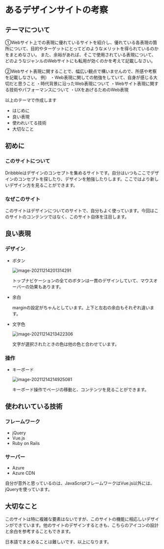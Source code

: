 # あるデザインサイトの考察

## テーマについて

①Webサイト上での表現に優れているサイトを紹介し、優れている各表現の箇所について、目的やターゲットにとってどのようなメリットを得られているのかをまとめなさい。
また、余裕があれば、そこで使用されている表現について、どのようなジャンルのWebサイトにも転用が効くのかを考えて記載しなさい。

②Webサイト表現に関することで、幅広い観点で構いませんので、所感や考察を記載しなさい。
例）
・Web表現に関しての勉強をしていて、自身が感じる大切だと思うこと
・時代背景に沿ったWeb表現について
・Webサイト表現に関する技術やパフォーマンスについて
・UXをあげるためのWeb表現

以上のテーマで作成します

- はじめに
- 良い表現
- 使われいてる技術
- 大切なこと

## 初めに

### このサイトについて

Dribbbleはデザインのコンセプトを集めるサイトです。自分はいつもここでデザインのコンセプトを探したり、デザインを勉強したりします。ここではより新しいデザイン方を見ることができます。

### なぜこのサイト

このサイトはデザインについてのサイトで、自分もよく使っています。今回はこのサイトのコンテンツではなく、このサイト自体を注目します。

## 良い表現

### デザイン

- ボタン

  ![image-20211214201314291](/Users/koorimizuw/Documents/work/web-template-test/md/image-20211214201314291.png)

  トップナビケーションの全てのボタンは一貫のデザインしていて、マウスオーバーの効果もあります。

- 余白

  marginの設定がちゃんとしています。上下と左右の余白もそれぞれ違います。

- 文字色

  ![image-20211214213422306](/Users/koorimizuw/Documents/work/web-template-test/md/image-20211214213422306.png)

  文字が選択されたときの色は他の色と合わせています。

### 操作

- キーボード

  ![image-20211214214925081](/Users/koorimizuw/Documents/work/web-template-test/md/image-20211214214925081.png)

  キーボード操作でページの移動と、コンテンツを見ることができます。

## 使われいている技術

### フレームワーク

- jQuery
- Vue.js
- Ruby on Rails

### サーバー

- Azure
- Azure CDN

自分が意外と思っているのは、JavaScriptフレームワークはVue.js以外には、jQueryを使っています。

## 大切なこと

このサイトは特に複雑な要素はないですが、このサイトの機能に相応しいデザインができています。他のサイトのデザインするときも、こちらのアイコンの設計と余白を参考することもできます。

日本語でまとめることは難しいです、以上になります。